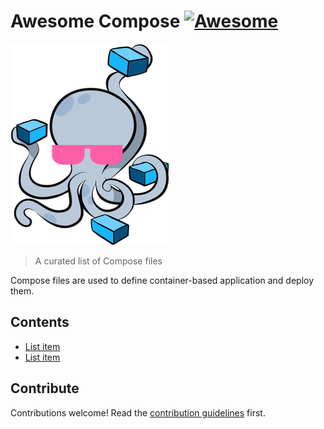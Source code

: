 # Awesome Compose [![Awesome](https://awesome.re/badge.svg)](https://awesome.re)

![logo](awesome-compose.jpg)

> A curated list of Compose files

Compose files are used to define container-based application and deploy them.


## Contents

- [List item](http://example.com)
- [List item](http://example.com)

## Contribute

Contributions welcome! Read the [contribution guidelines](contributing.md) first.

